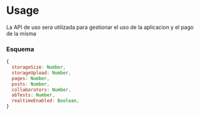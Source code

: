 # Usage

La API de uso sera utilizada para gestionar el uso de la aplicacion y el pago de la misma

### Esquema

```js
{
  storageSize: Number,
  storageUpload: Number,
  pages: Number,
  posts: Number,
  collaborators: Number,
  abTests: Number,
  realtimeEnabled: Boolean,
}
```